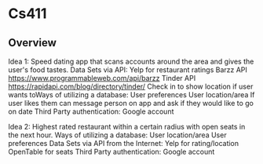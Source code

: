 # Cs411

## Overview
Idea 1: Speed dating app that scans accounts around the area and gives the user's food tastes. 
Data Sets via API:
Yelp for restaurant ratings
Barzz API https://www.programmableweb.com/api/barzz
Tinder API https://rapidapi.com/blog/directory/tinder/
Check in to show location if user wants toWays of utilizing a database:
User preferences
User location/area
If user likes them can message person on app and ask if they would like to go on date
Third Party authentication: Google account

Idea 2: Highest rated restaurant within a certain radius with open seats in the next hour.
Ways of utilizing a database:
User location/area
User preferences
Data Sets via API from the Internet: 
Yelp for rating/location
OpenTable for seats
Third Party authentication: Google account 

